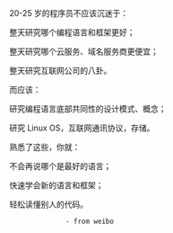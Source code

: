 <!-- ### Hi there 👋
Here are some ideas to get you started:
-- >
- 🔭 I’m currently working on ...
- 🌱 I’m currently learning ...
- 👯 I’m looking to collaborate on ...
- 🤔 I’m looking for help with ...
- 💬 Ask me about ...
- 📫 How to reach me: ...
- 😄 Pronouns: ...
- ⚡ Fun fact: ...
-->


<!-- 
**ruihuachen/ruihuachen** is a ✨ _special_ ✨ repository because its `README.md` (this file) appears on your GitHub profile.
-->



<!--START_SECTION:waka-->
<!--END_SECTION:waka-->

20-25 岁的程序员不应该沉迷于：

整天研究哪个编程语言和框架更好；

整天研究哪个云服务、域名服务商更便宜；

整天研究互联网公司的八卦。

而应该：

研究编程语言底部共同性的设计模式、概念；

研究 Linux OS，互联网通讯协议，存储。

熟悉了这些，你就：

不会再说哪个是最好的语言；

快速学会新的语言和框架；

轻松读懂别人的代码。

                  - from weibo
